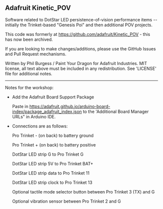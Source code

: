 ## Adafruit Kinetic_POV

Software related to DotStar LED persistence-of-vision performance items -- initially the Trinket-based "Genesis Poi" and then additional POV projects.

This code was formerly at https://github.com/adafruit/Kinetic_POV - this has now been archived.

If you are looking to make changes/additions, please use the GitHub Issues and Pull Request mechanisms.

Written by Phil Burgess / Paint Your Dragon for Adafruit Industries. MIT license, all text above must be included in any redistribution. See 'LICENSE' file for additional notes.

----------------------------
Notes for the workshop:

* Add the Adafruit Board Support Package

  Paste in https://adafruit.github.io/arduino-board-index/package_adafruit_index.json to the 'Additional Board Manager URLs" in Arduino IDE.
  
* Connections are as follows:

  Pro Trinket - (on back) to battery ground

  Pro Trinket + (on back) to battery positive

  DotStar LED strip G to Pro Trinket G

  DotStar LED strip 5V to Pro Trinket BAT+

  DotStar LED strip data to Pro Trinket 11

  DotStar LED strip clock to Pro Trinket 13

  Optional tactile mode selector button between Pro Trinket 3 (TX) and G

  Optional vibration sensor between Pro Trinket 2 and G
